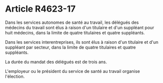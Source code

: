 # Article R4623-17

Dans les services autonomes de santé au travail, les délégués des médecins du travail sont élus à raison d'un titulaire et d'un suppléant pour huit médecins, dans la limite de quatre titulaires et quatre suppléants. 

Dans les services interentreprises, ils sont élus à raison d'un titulaire et d'un suppléant par secteur, dans la limite de quatre titulaires et quatre suppléants. 

La durée du mandat des délégués est de trois ans. 

L'employeur ou le président du service de santé au travail organise l'élection.